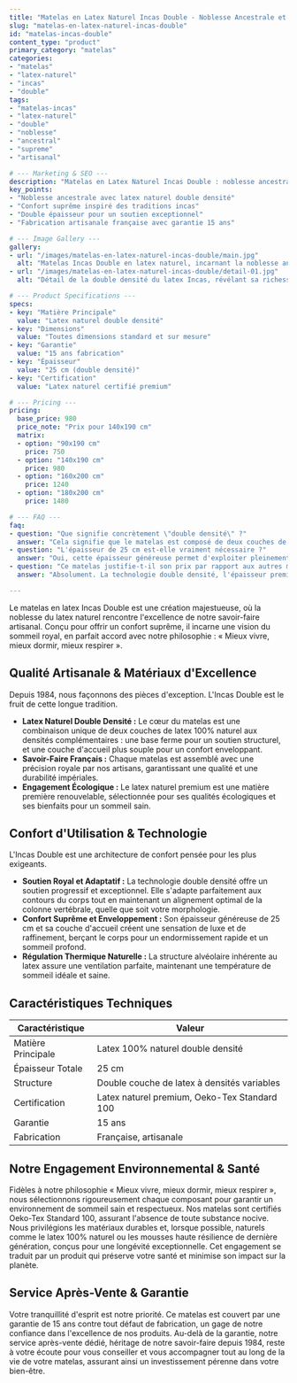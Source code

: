 ```yaml
---
title: "Matelas en Latex Naturel Incas Double - Noblesse Ancestrale et Confort Suprême"
slug: "matelas-en-latex-naturel-incas-double"
id: "matelas-incas-double"
content_type: "product"
primary_category: "matelas"
categories:
- "matelas"
- "latex-naturel"
- "incas"
- "double"
tags:
- "matelas-incas"
- "latex-naturel"
- "double"
- "noblesse"
- "ancestral"
- "supreme"
- "artisanal"

# --- Marketing & SEO ---
description: "Matelas en Latex Naturel Incas Double : noblesse ancestrale, confort suprême, latex naturel double densité, fabrication artisanale française."
key_points:
- "Noblesse ancestrale avec latex naturel double densité"
- "Confort suprême inspiré des traditions incas"
- "Double épaisseur pour un soutien exceptionnel"
- "Fabrication artisanale française avec garantie 15 ans"

# --- Image Gallery ---
gallery:
- url: "/images/matelas-en-latex-naturel-incas-double/main.jpg"
  alt: "Matelas Incas Double en latex naturel, incarnant la noblesse ancestrale"
- url: "/images/matelas-en-latex-naturel-incas-double/detail-01.jpg"
  alt: "Détail de la double densité du latex Incas, révélant sa richesse"

# --- Product Specifications ---
specs:
- key: "Matière Principale"
  value: "Latex naturel double densité"
- key: "Dimensions"
  value: "Toutes dimensions standard et sur mesure"
- key: "Garantie"
  value: "15 ans fabrication"
- key: "Épaisseur"
  value: "25 cm (double densité)"
- key: "Certification"
  value: "Latex naturel certifié premium"

# --- Pricing ---
pricing:
  base_price: 980
  price_note: "Prix pour 140x190 cm"
  matrix:
  - option: "90x190 cm"
    price: 750
  - option: "140x190 cm"
    price: 980
  - option: "160x200 cm"
    price: 1240
  - option: "180x200 cm"
    price: 1480

# --- FAQ ---
faq:
- question: "Que signifie concrètement \"double densité\" ?"
  answer: "Cela signifie que le matelas est composé de deux couches de latex distinctes. Une couche inférieure plus dense assure un soutien robuste et durable, tandis qu'une couche supérieure plus souple offre un confort d'accueil moelleux et une adaptation précise aux formes du corps."
- question: "L'épaisseur de 25 cm est-elle vraiment nécessaire ?"
  answer: "Oui, cette épaisseur généreuse permet d'exploiter pleinement les propriétés exceptionnelles du latex double densité, offrant une profondeur de confort et un soutien que des matelas plus fins ne peuvent égaler. C'est un gage de confort suprême et de longévité."
- question: "Ce matelas justifie-t-il son prix par rapport aux autres modèles ?"
  answer: "Absolument. La technologie double densité, l'épaisseur premium de 25 cm, le latex 100% naturel certifié et la garantie de 15 ans en font un investissement noble et durable dans l'excellence de votre sommeil."

---
```

Le matelas en latex Incas Double est une création majestueuse, où la noblesse du latex naturel rencontre l'excellence de notre savoir-faire artisanal. Conçu pour offrir un confort suprême, il incarne une vision du sommeil royal, en parfait accord avec notre philosophie : « Mieux vivre, mieux dormir, mieux respirer ».

## Qualité Artisanale & Matériaux d'Excellence

Depuis 1984, nous façonnons des pièces d'exception. L'Incas Double est le fruit de cette longue tradition.
*   **Latex Naturel Double Densité :** Le cœur du matelas est une combinaison unique de deux couches de latex 100% naturel aux densités complémentaires : une base ferme pour un soutien structurel, et une couche d'accueil plus souple pour un confort enveloppant.
*   **Savoir-Faire Français :** Chaque matelas est assemblé avec une précision royale par nos artisans, garantissant une qualité et une durabilité impériales.
*   **Engagement Écologique :** Le latex naturel premium est une matière première renouvelable, sélectionnée pour ses qualités écologiques et ses bienfaits pour un sommeil sain.

## Confort d'Utilisation & Technologie

L'Incas Double est une architecture de confort pensée pour les plus exigeants.
*   **Soutien Royal et Adaptatif :** La technologie double densité offre un soutien progressif et exceptionnel. Elle s'adapte parfaitement aux contours du corps tout en maintenant un alignement optimal de la colonne vertébrale, quelle que soit votre morphologie.
*   **Confort Suprême et Enveloppement :** Son épaisseur généreuse de 25 cm et sa couche d'accueil créent une sensation de luxe et de raffinement, berçant le corps pour un endormissement rapide et un sommeil profond.
*   **Régulation Thermique Naturelle :** La structure alvéolaire inhérente au latex assure une ventilation parfaite, maintenant une température de sommeil idéale et saine.

## Caractéristiques Techniques

| Caractéristique       | Valeur                                      |
| --------------------- | ------------------------------------------- |
| Matière Principale    | Latex 100% naturel double densité           |
| Épaisseur Totale      | 25 cm                                       |
| Structure             | Double couche de latex à densités variables |
| Certification         | Latex naturel premium, Oeko-Tex Standard 100|
| Garantie              | 15 ans                                      |
| Fabrication           | Française, artisanale                       |


## Notre Engagement Environnemental & Santé

Fidèles à notre philosophie « Mieux vivre, mieux dormir, mieux respirer », nous sélectionnons rigoureusement chaque composant pour garantir un environnement de sommeil sain et respectueux. Nos matelas sont certifiés Oeko-Tex Standard 100, assurant l'absence de toute substance nocive. Nous privilégions les matériaux durables et, lorsque possible, naturels comme le latex 100% naturel ou les mousses haute résilience de dernière génération, conçus pour une longévité exceptionnelle. Cet engagement se traduit par un produit qui préserve votre santé et minimise son impact sur la planète.

## Service Après-Vente & Garantie

Votre tranquillité d'esprit est notre priorité. Ce matelas est couvert par une garantie de 15 ans contre tout défaut de fabrication, un gage de notre confiance dans l'excellence de nos produits. Au-delà de la garantie, notre service après-vente dédié, héritage de notre savoir-faire depuis 1984, reste à votre écoute pour vous conseiller et vous accompagner tout au long de la vie de votre matelas, assurant ainsi un investissement pérenne dans votre bien-être.